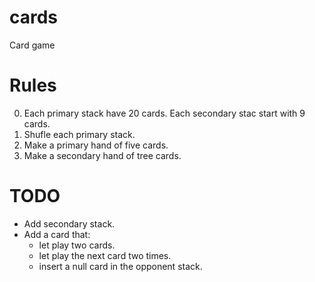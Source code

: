 # cards

Card game

# Rules

0. Each primary stack have 20 cards. Each secondary stac start with 9 cards.
2. Shufle each primary stack.
1. Make a primary hand of five cards.
3. Make a secondary hand of tree cards.

# TODO

- Add secondary stack.
- Add a card that:
  - let play two cards.
  - let play the next card two times.
  - insert a null card in the opponent stack.

